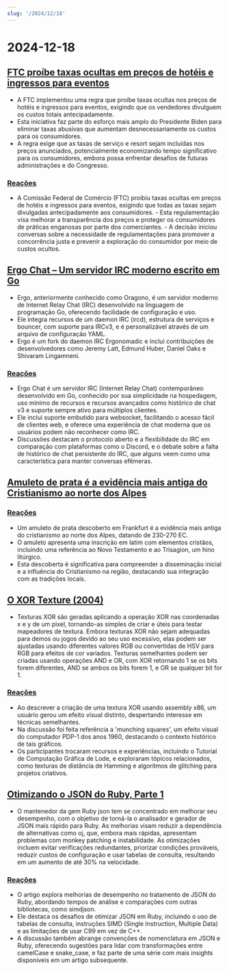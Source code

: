 ```yaml
---
slug: '/2024/12/18'
---
```


# 2024-12-18

## [FTC proíbe taxas ocultas em preços de hotéis e ingressos para eventos](https://www.cnbc.com/2024/12/17/ftc-bans-hidden-junk-fees-in-hotel-event-ticket-prices-.html)

- A FTC implementou uma regra que proíbe taxas ocultas nos preços de hotéis e ingressos para eventos, exigindo que os vendedores divulguem os custos totais antecipadamente.
- Esta iniciativa faz parte do esforço mais amplo do Presidente Biden para eliminar taxas abusivas que aumentam desnecessariamente os custos para os consumidores.
- A regra exige que as taxas de serviço e resort sejam incluídas nos preços anunciados, potencialmente economizando tempo significativo para os consumidores, embora possa enfrentar desafios de futuras administrações e do Congresso.

### [Reações](https://news.ycombinator.com/item?id=42445037)

- A Comissão Federal de Comércio (FTC) proibiu taxas ocultas em preços de hotéis e ingressos para eventos, exigindo que todas as taxas sejam divulgadas antecipadamente aos consumidores. - Esta regulamentação visa melhorar a transparência dos preços e proteger os consumidores de práticas enganosas por parte dos comerciantes. - A decisão iniciou conversas sobre a necessidade de regulamentações para promover a concorrência justa e prevenir a exploração do consumidor por meio de custos ocultos.

## [Ergo Chat – Um servidor IRC moderno escrito em Go](https://github.com/ergochat/ergo)

- Ergo, anteriormente conhecido como Oragono, é um servidor moderno de Internet Relay Chat (IRC) desenvolvido na linguagem de programação Go, oferecendo facilidade de configuração e uso.
- Ele integra recursos de um daemon IRC (ircd), estrutura de serviços e bouncer, com suporte para IRCv3, e é personalizável através de um arquivo de configuração YAML.
- Ergo é um fork do daemon IRC Ergonomadic e inclui contribuições de desenvolvedores como Jeremy Latt, Edmund Huber, Daniel Oaks e Shivaram Lingamneni.

### [Reações](https://news.ycombinator.com/item?id=42447071)

- Ergo Chat é um servidor IRC (Internet Relay Chat) contemporâneo desenvolvido em Go, conhecido por sua simplicidade na hospedagem, uso mínimo de recursos e recursos avançados como histórico de chat v3 e suporte sempre ativo para múltiplos clientes.
- Ele inclui suporte embutido para websocket, facilitando o acesso fácil de clientes web, e oferece uma experiência de chat moderna que os usuários podem não reconhecer como IRC.
- Discussões destacam o protocolo aberto e a flexibilidade do IRC em comparação com plataformas como o Discord, e o debate sobre a falta de histórico de chat persistente do IRC, que alguns veem como uma característica para manter conversas efêmeras.

## [Amuleto de prata é a evidência mais antiga do Cristianismo ao norte dos Alpes](https://archaeologymag.com/2024/12/oldest-evidence-of-christianity-north-of-the-alps/)

### [Reações](https://news.ycombinator.com/item?id=42448939)

- Um amuleto de prata descoberto em Frankfurt é a evidência mais antiga do cristianismo ao norte dos Alpes, datando de 230-270 EC.
- O amuleto apresenta uma inscrição em latim com elementos cristãos, incluindo uma referência ao Novo Testamento e ao Trisagion, um hino litúrgico.
- Esta descoberta é significativa para compreender a disseminação inicial e a influência do Cristianismo na região, destacando sua integração com as tradições locais.

## [O XOR Texture (2004)](https://lodev.org/cgtutor/xortexture.html)

- Texturas XOR são geradas aplicando a operação XOR nas coordenadas x e y de um pixel, tornando-as simples de criar e úteis para testar mapeadores de textura. Embora texturas XOR não sejam adequadas para demos ou jogos devido ao seu uso excessivo, elas podem ser ajustadas usando diferentes valores RGB ou convertidas de HSV para RGB para efeitos de cor variados. Texturas semelhantes podem ser criadas usando operações AND e OR, com XOR retornando 1 se os bits forem diferentes, AND se ambos os bits forem 1, e OR se qualquer bit for 1.

### [Reações](https://news.ycombinator.com/item?id=42447053)

- Ao descrever a criação de uma textura XOR usando assembly x86, um usuário gerou um efeito visual distinto, despertando interesse em técnicas semelhantes.
- Na discussão foi feita referência a 'munching squares', um efeito visual do computador PDP-1 dos anos 1960, destacando o contexto histórico de tais gráficos.
- Os participantes trocaram recursos e experiências, incluindo o Tutorial de Computação Gráfica de Lode, e exploraram tópicos relacionados, como texturas de distância de Hamming e algoritmos de glitching para projetos criativos.

## [Otimizando o JSON do Ruby, Parte 1](https://byroot.github.io/ruby/json/2024/12/15/optimizing-ruby-json-part-1.html)

- O mantenedor da gem Ruby json tem se concentrado em melhorar seu desempenho, com o objetivo de torná-la o analisador e gerador de JSON mais rápido para Ruby. As melhorias visam reduzir a dependência de alternativas como oj, que, embora mais rápidas, apresentam problemas com monkey patching e instabilidade. As otimizações incluem evitar verificações redundantes, priorizar condições prováveis, reduzir custos de configuração e usar tabelas de consulta, resultando em um aumento de até 30% na velocidade.

### [Reações](https://news.ycombinator.com/item?id=42446846)

- O artigo explora melhorias de desempenho no tratamento de JSON do Ruby, abordando tempos de análise e comparações com outras bibliotecas, como simdjson.
- Ele destaca os desafios de otimizar JSON em Ruby, incluindo o uso de tabelas de consulta, instruções SIMD (Single Instruction, Multiple Data) e as limitações de usar C99 em vez de C++.
- A discussão também abrange convenções de nomenclatura em JSON e Ruby, oferecendo sugestões para lidar com transformações entre camelCase e snake_case, e faz parte de uma série com mais insights disponíveis em um artigo subsequente.

<head>
  <meta property="og:title" content="FTC proíbe taxas ocultas em preços de hotéis e ingressos para eventos" />
  <meta property="og:type" content="website" />
  <meta property="og:image" content="https://og.cho.sh/api/og/?title=FTC%20pro%C3%ADbe%20taxas%20ocultas%20em%20pre%C3%A7os%20de%20hot%C3%A9is%20e%20ingressos%20para%20eventos&subheading=quarta-feira%2C%2018%20de%20dezembro%20de%202024%3A%20Resumo%20do%20Hacker%20News" />
</head>
